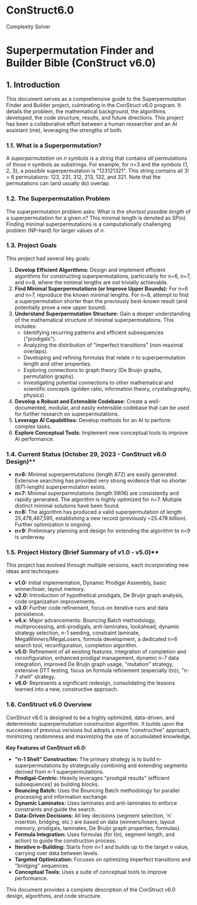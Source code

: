 # ConStruct6.0
Complexity Solver


# Superpermutation Finder and Builder Bible (ConStruct v6.0)

## 1. Introduction

This document serves as a comprehensive guide to the Superpermutation Finder and Builder project, culminating in the ConStruct v6.0 program. It details the problem, the mathematical background, the algorithms developed, the code structure, results, and future directions. This project has been a collaborative effort between a human researcher and an AI assistant (me), leveraging the strengths of both.

### 1.1. What is a Superpermutation?

A *superpermutation* on *n* symbols is a string that contains *all* permutations of those *n* symbols as substrings. For example, for n=3 and the symbols {1, 2, 3}, a possible superpermutation is "123121321". This string contains all 3! = 6 permutations: 123, 231, 312, 213, 132, and 321. Note that the permutations can (and usually do) overlap.

### 1.2. The Superpermutation Problem

The superpermutation problem asks: What is the *shortest possible length* of a superpermutation for a given *n*? This minimal length is denoted as SP(n).  Finding minimal superpermutations is a computationally challenging problem (NP-hard) for larger values of *n*.

### 1.3. Project Goals

This project had several key goals:

1.  **Develop Efficient Algorithms:** Design and implement efficient algorithms for constructing superpermutations, particularly for n=6, n=7, and n=8, where the minimal lengths are not trivially achievable.
2.  **Find Minimal Superpermutations (or Improve Upper Bounds):**  For n=6 and n=7, reproduce the known minimal lengths. For n=8, attempt to find a superpermutation shorter than the previously best-known result (and potentially prove a new upper bound).
3.  **Understand Superpermutation Structure:** Gain a deeper understanding of the mathematical structure of minimal superpermutations.  This includes:
    *   Identifying recurring patterns and efficient subsequences ("prodigals").
    *   Analyzing the distribution of "imperfect transitions" (non-maximal overlaps).
    *   Developing and refining formulas that relate *n* to superpermutation length and other properties.
    *   Exploring connections to graph theory (De Bruijn graphs, permutation graphs).
    *   Investigating potential connections to other mathematical and scientific concepts (golden ratio, information theory, crystallography, physics).
4.  **Develop a Robust and Extensible Codebase:** Create a well-documented, modular, and easily extensible codebase that can be used for further research on superpermutations.
5. **Leverage AI Capabilities:** Develop methods for an AI to perform complex tasks.
6. **Explore Conceptual Tools:** Implement new conceptual tools to improve AI performance.

### 1.4. Current Status (October 29, 2023 - ConStruct v6.0 Design)**

*   **n=6:** Minimal superpermutations (length 872) are easily generated. Extensive searching has provided very strong evidence that no shorter (871-length) superpermutation exists.
*   **n=7:** Minimal superpermutations (length 5906) are consistently and rapidly generated. The algorithm is highly optimized for n=7.  Multiple distinct minimal solutions have been found.
*   **n=8:** The algorithm has produced a valid superpermutation of length 25,478,467,595, establishing a new record (previously ~25.478 billion). Further optimization is ongoing.
*   **n=9:** Preliminary planning and design for extending the algorithm to n=9 is underway.

### 1.5. Project History (Brief Summary of v1.0 - v5.0)**

This project has evolved through multiple versions, each incorporating new ideas and techniques:

*   **v1.0:** Initial implementation, Dynamic Prodigal Assembly, basic winner/loser, layout memory.
*   **v2.0:** Introduction of hypothetical prodigals, De Bruijn graph analysis, code organization improvements.
*   **v3.0:** Further code refinement, focus on iterative runs and data persistence.
*   **v4.x:** Major advancements: Bouncing Batch methodology, multiprocessing, anti-prodigals, anti-laminates, lookahead, dynamic strategy selection, n-1 seeding, constraint laminate, MegaWinners/MegaLosers, formula development, a dedicated n=6 search tool, reconfiguration, completion algorithm.
*   **v5.0:** Refinement of all existing features, integration of completion and reconfiguration, enhanced prodigal management, dynamic n-7 data integration, improved De Bruijn graph usage, "mutation" strategy, extensive DTT testing, focus on formula refinement (especially I(n)), "n-7 shell" strategy.
* **v6.0:** Represents a significant redesign, consolidating the lessons learned into a new, constructive approach.

### 1.6. ConStruct v6.0 Overview

ConStruct v6.0 is designed to be a highly optimized, data-driven, and deterministic superpermutation construction algorithm.  It builds upon the successes of previous versions but adopts a more "constructive" approach, minimizing randomness and maximizing the use of accumulated knowledge.

**Key Features of ConStruct v6.0:**

*   **"n-1 Shell" Construction:** The primary strategy is to build n-superpermutations by strategically combining and extending segments derived from n-1 superpermutations.
*   **Prodigal-Centric:**  Heavily leverages "prodigal results" (efficient subsequences) as building blocks.
*   **Bouncing Batch:** Uses the Bouncing Batch methodology for parallel processing and information exchange.
*   **Dynamic Laminates:** Uses laminates and anti-laminates to enforce constraints and guide the search.
*   **Data-Driven Decisions:** All key decisions (segment selection, 'n' insertion, bridging, etc.) are based on data (winners/losers, layout memory, prodigals, laminates, De Bruijn graph properties, formulas).
*   **Formula Integration:**  Uses formulas (for I(n), segment length, and action) to guide the construction process.
*   **Iterative n-Building:** Starts from n=1 and builds up to the target *n* value, carrying over data between levels.
*   **Targeted Optimization:**  Focuses on optimizing imperfect transitions and "bridging" sequences.
* **Conceptual Tools:** Uses a suite of conceptual tools to improve performance.

This document provides a complete description of the ConStruct v6.0 design, algorithms, and code structure.
